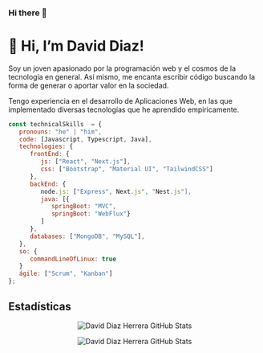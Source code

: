 ### Hi there 👋

# 👋 Hi, I’m David Diaz!


Soy un joven apasionado por la programación web y el cosmos de la tecnología en general. Así mismo, me encanta escribir código buscando la forma de generar o aportar valor en la sociedad. 

Tengo experiencia en el desarrollo de Aplicaciones Web, en las que implementado diversas tecnologías que he aprendido empiricamente.


```javascript
const technicalSkills  = {
   pronouns: "he" | "him",
   code: [Javascript, Typescript, Java],
   technologies: {
      frontEnd: {
         js: ["React", "Next.js"],
         css: ["Bootstrap", "Material UI", "TailwindCSS"]
      },
      backEnd: {
         node.js: ["Express", Next.js", "Nest.js"],
         java: [{
            springBoot: "MVC", 
            springBoot: "WebFlux"}
         ]
      },
      databases: ["MongoDB", "MySQL"],
   },
   so: {
      commandLineOfLinux: true
   }
   ágile: ["Scrum", "Kanban"]
};
```


## Estadísticas

<p align="center">
    <img align="center" alt="David Diaz Herrera GitHub Stats" src="https://github-readme-stats.vercel.app/api?username=daviddiazh&show_icons=true&count_private=true" />
</p>

<p align="center">
    <img align="center" alt="David Diaz Herrera GitHub Stats" src="https://github-readme-stats.vercel.app/api/top-langs/?username=daviddiazh&layout=compact" />
</p>

<!---
daviddiazh/daviddiazh is a ✨ special ✨ repository because its `README.md` (this file) appears on your GitHub profile.
You can click the Preview link to take a look at your changes.
--->
